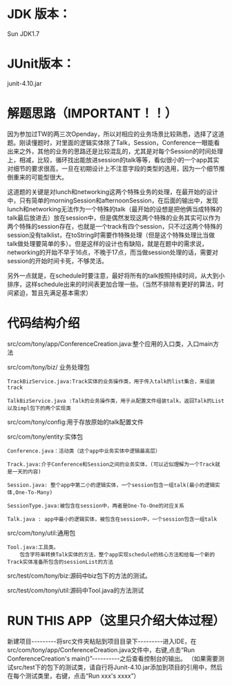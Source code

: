 JDK 版本：
==============
Sun JDK1.7

JUnit版本：
==============
junit-4.10.jar

解题思路（IMPORTANT！！）
==============
因为参加过TW的两三次Openday，所以对相应的业务场景比较熟悉，选择了这道题。刚读懂题时，对里面的逻辑实体除了Talk，Session，Conference一眼能看出来之外，其他的业务的思路还是比较混乱的，尤其是对每个Session的时间处理上，相减，比较，循环找出能放进session的talk等等，看似很小的一个app其实对细节的要求很高，一旦在初期设计上不注意字段的类型的选用，因为一个细节推倒重来的可能型很大。

这道题的关键是对lunch和networking这两个特殊业务的处理，在最开始的设计中，只有简单的morningSession和afternoonSession，在后面的输出中，发现lunch和networking无法作为一个特殊的talk（最开始的设想是把他俩当成特殊的talk最后放进去）放在session中，但是偶然发现这两个特殊的业务其实可以作为两个特殊的session存在，也就是一个track有四个session，只不过这两个特殊的session没有talklist，在toString时需要作特殊处理（但是这个特殊处理比当做talk做处理要简单的多）。但是这样的设计也有缺陷，就是在题中的需求说，networking的开始不早于16点，不晚于17点，而当做session处理的话，需要对session的开始时间卡死，不够灵活。

另外一点就是，在schedule时要注意，最好将所有的talk按照持续时间，从大到小排序，这样schedule出来的时间表更加合理一些。（当然不排除有更好的算法，时间紧迫，暂且先满足基本需求）

代码结构介绍
==============
src/com/tony/app/ConferenceCreation.java:整个应用的入口类，入口main方法

src/com/tony/biz/ 业务处理包

    TrackBizService.java:Track实体的业务操作类，用于传入talk的list集合，来组装track
    
    TalkBizService.java :Talk的业务操作类，用于从配置文件组装talk，返回Talk的List以及impl包下的两个实现类

src/com/tony/config:用于存放原始的talk配置文件

src/com/tony/entity:实体包

    Conference.java：活动类（这个app中业务实体中逻辑最高层）

    Track.java:介于Conference和Session之间的业务实体，(可以近似理解为一个Track就是一天的内容)

    Session.java: 整个app中第二小的逻辑实体，一个session包含一组talk(最小的逻辑实体,One-To-Many)

    SessionType.java:被包含在session中，两者是One-To-One的对应关系

    Talk.java : app中最小的逻辑实体，被包含在session中，一个session包含一组talk

src/com/tony/util:通用包
    
    Tool.java:工具类。
        包含字符串转换Talk实体的方法，整个app实现schedule的核心方法和给每一个新的Track实体准备所包含的sessionList的方法

src/test/com/tony/biz:源码中biz包下的方法的测试。

src/test/com/tony/util:源码中Tool.java的方法测试



RUN THIS APP（这里只介绍大体过程）
=====================
新建项目---------将src文件夹粘贴到项目目录下---------进入IDE，在src/com/tony/app/ConferenceCreation.java文件中，右键,点击“Run ConferenceCreation's main()”----------之后查看控制台的输出。
（如果需要测试src/test下的包下的测试类，请自行将Junit-4.10.jar添加到项目的引用中，然后在每个测试类里，右键，点击“Run xxx's xxxx”）

